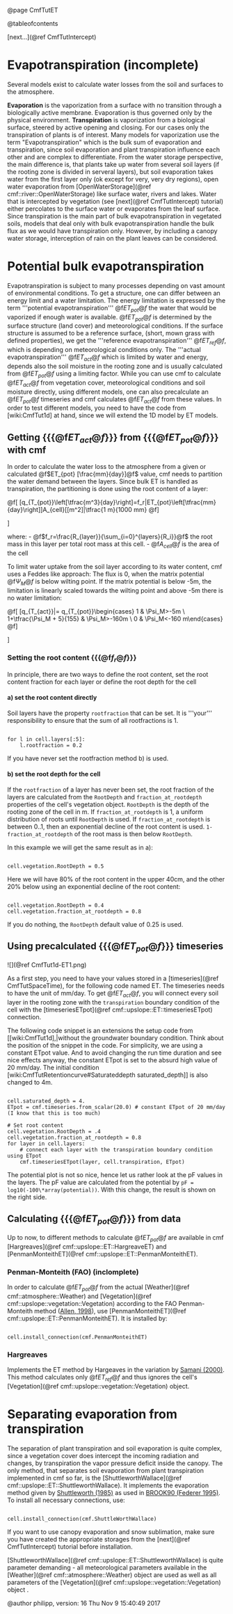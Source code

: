 @page CmfTutET

@tableofcontents

 
[next...](@ref CmfTutIntercept)

# Evapotranspiration (incomplete)

Several models exist to calculate water losses from the soil and
surfaces to the atmosphere.

**Evaporation** is the vaporization from a surface with no transition
through a biologically active membrane. Evaporation is thus governed
only by the physical environment. **Transpiration** is vaporization from
a biological surface, steered by active opening and closing. For our
cases only the transpiration of plants is of interest. Many models for
vaporization use the term "Evapotranspiration" which is the bulk sum of
evaporation and transpiration, since soil evaporation and plant
transpiration influence each other and are complex to differentiate.
From the water storage perspective, the main difference is, that plants
take up water from several soil layers (if the rooting zone is divided
in serveral layers), but soil evaporation takes water from the first
layer only (ok except for very, very dry regions), open water
evaporation from [OpenWaterStorage](@ref cmf::river::OpenWaterStorage)
like surface water, rivers and lakes. Water that is intercepted by
vegetation (see [next](@ref CmfTutIntercept) tutorial) either percolates
to the surface water or evaporates from the leaf surface. Since
transpiration is the main part of bulk evapotranspiration in vegetated
soils, models that deal only with bulk evapotranspiration handle the
bulk flux as we would have transpiration only. However, by including a
canopy water storage, interception of rain on the plant leaves can be
considered.

# Potential bulk evapotranspiration

Evapotranspiration is subject to many processes depending on vast amount
of environmental conditions. To get a structure, one can differ between
an energy limit and a water limitation. The energy limitation is
expressed by the term '''potential evapotranspiration'''
@f$ET_{pot}@f$ the water that would be vaporized if enough water is
available. @f$ET_{pot}@f$ is determined by the surface structure (land
cover) and meteorological conditions. If the surface structure is
assumed to be a reference surface, (short, mown grass with defined
properties), we get the '''reference evapotranspiration'''
@f$ET_{ref}@f$, which is depending on meteorological conditions only.
The '''actual evapotranspiration''' @f$ET_{act}@f$ which is limited by
water and energy, depends also the soil moisture in the rooting zone and
is usually calculated from @f$ET_{pot}@f$ using a limiting factor.
While you can use cmf to calculate @f$ET_{act}@f$ from vegetation
cover, meteorological conditions and soil moisture directly, using
different models, one can also precalculate an @f$ET_{pot}@f$
timeseries and cmf calculates @f$ET_{act}@f$ from these values. In
order to test different models, you need to have the code from
\[wiki:CmfTut1d\] at hand, since we will extend the 1D model by ET
models.

## Getting {{{@f$ET_{act}@f$}}} from {{{@f$ET_{pot}@f$}}} with cmf

In order to calculate the water loss to the atmosphere from a given or
calculated @f$ET_{pot} [\frac{mm}{day}]@f$ value, cmf needs to
partition the water demand between the layers. Since bulk ET is handled
as transpiration, the partitioning is done using the root content of a
layer:


@f[
[q_{T_{pot}}\left[\tfrac{m^3}{day}\right]=f_r|ET_{pot}\left[\tfrac{mm}{day}\right]]A_{cell}[[m^2]|\tfrac{1 m}{1000 mm}
@f]

\]

where: - @f$f_r=\frac{R_{layer}}{\sum_{i=0}^{layers}{R_i}}@f$ the root
mass in this layer per total root mass at this cell. - @f$A_{cell}@f$
is the area of the cell

To limit water uptake from the soil layer according to its water
content, cmf uses a Feddes like approach: The flux is 0, when the matrix
potential @f$\Psi_M@f$ is below wilting point. If the matrix potential
is below -5m, the limitation is linearly scaled towards the wilting
point and above -5m there is no water limitation:


@f[
[q_{T_{act}}|= q_{T_{pot}}\begin{cases} 1 & \Psi_M>-5m \\ 1+\tfrac{\Psi_M + 5}{155} & \Psi_M>-160m \\ 0 & \Psi_M<-160 m\end{cases}
@f]

\]

### Setting the root content {{{@f$f_r@f$}}}

In principle, there are two ways to define the root content, set the
root content fraction for each layer or define the root depth for the
cell

#### a) set the root content directly

Soil layers have the property `rootfraction` that can be set. It is
'''your''' responsibility to ensure that the sum of all rootfractions is
1.

~~~~~~~~~~~~~{.py}

for l in cell.layers[:5]:
    l.rootfraction = 0.2
~~~~~~~~~~~~~

If you have never set the rootfraction method b) is used.

#### b) set the root depth for the cell

If the `rootfraction` of a layer has never been set, the root fraction
of the layers are calculated from the `RootDepth` and
`fraction_at_rootdepth` properties of the cell's vegetation object.
`RootDepth` is the depth of the rooting zone of the cell in m. If
`fraction_at_rootdepth` is 1, a uniform distribution of roots until
`RootDepth` is used. If `fraction_at_rootdepth` is between 0..1,
then an exponential decline of the root content is used.
`1-fraction_at_rootdepth` of the root mass is then below
`RootDepth`.

In this example we will get the same result as in a):

~~~~~~~~~~~~~{.py}

cell.vegetation.RootDepth = 0.5
~~~~~~~~~~~~~

Here we will have 80% of the root content in the upper 40cm, and the
other 20% below using an exponential decline of the root content:

~~~~~~~~~~~~~{.py}

cell.vegetation.RootDepth = 0.4
cell.vegetation.fraction_at_rootdepth = 0.8
~~~~~~~~~~~~~

If you do nothing, the `RootDepth` default value of 0.25 is used.

## Using precalculated {{{@f$ET_{pot}@f$}}} timeseries

![](@ref CmfTut1d-ET1.png)

As a first step, you need to have your values stored in a
[timeseries](@ref CmfTutSpaceTime), for the following code named ET. The
timeseries needs to have the unit of mm/day. To get @f$ET_{act}@f$,
you will connect every soil layer in the rooting zone with the
`transpiration` boundary condition of the cell with the
[timeseriesETpot](@ref cmf::upslope::ET::timeseriesETpot) connection.

The following code snippet is an extensions the setup code from
\[\[wiki:CmfTut1d\],|without the groundwater boundary condition. Think
about the position of the snippet in the code. For simplicity, we are
using a constant ETpot value. And to avoid changing the run time
duration and see nice effects anyway, the constant ETpot is set to the
absurd high value of 20 mm/day. The initial condition
\[wiki:CmfTutRetentioncurve\#Saturateddepth saturated_depth\]\] is also
changed to 4m.

~~~~~~~~~~~~~{.py}

cell.saturated_depth = 4.
ETpot = cmf.timeseries.from_scalar(20.0) # constant ETpot of 20 mm/day (I know that this is too much)

# Set root content
cell.vegetation.RootDepth = .4
cell.vegetation.fraction_at_rootdepth = 0.8
for layer in cell.layers:
    # connect each layer with the transpiration boundary condition using ETpot
    cmf.timeseriesETpot(layer, cell.transpiration, ETpot)
~~~~~~~~~~~~~

The potential plot is not so nice, hence let us rather look at the pF
values in the layers. The pF value are calculated from the potential by
`pF = log10(-100\*array(potential))`. With this change, the result is
shown on the right side.

## Calculating {{{@f$ET_{pot}@f$}}} from data

Up to now, to different methods to calculate @f$ET_{pot}@f$ are
available in cmf [Hargreaves](@ref cmf::upslope::ET::HargreaveET) and
[PenmanMonteithET](@ref cmf::upslope::ET::PenmanMonteithET).

### Penman-Monteith (FAO) (inclomplete)

In order to calculate @f$ET_{pot}@f$ from the actual
[Weather](@ref cmf::atmosphere::Weather) and
[Vegetation](@ref cmf::upslope::vegetation::Vegetation)
according to the FAO Penman-Monteith method
([Allen, 1998](http://www.fao.org/docrep/x0490e/x0490e00.htm#Contents)),
use [PenmanMonteithET](@ref cmf::upslope::ET::PenmanMonteithET). It is
installed by:

~~~~~~~~~~~~~{.py}

cell.install_connection(cmf.PenmanMonteithET)
~~~~~~~~~~~~~

### Hargreaves

Implements the ET method by Hargeaves in the variation by [Samani
(2000)](http://www.zohrabsamani.com/research_material/files/Hargreaves-samani.pdf).
This method calculates only @f$ET_{ref}@f$ and thus ignores the cell's
[Vegetation](@ref cmf::upslope::vegetation::Vegetation) object.

# Separating evaporation from transpiration

The separation of plant transpiration and soil evaporation is quite
complex, since a vegetation cover does intercept the incoming radiation
and changes, by transpiration the vapor pressure deficit inside the
canopy. The only method, that separates soil evaporation from plant
transpiration implemented in cmf so far, is the
[ShuttleworthWallace](@ref cmf::upslope::ET::ShuttleworthWallace). It
implements the evaporation method given by [Shuttleworth
(1985)](http://tlaxiaco.sdsu.edu/shuttleworthwallace.pdf) as used in
[BROOK90 (Federer 1995)](http://www.ecoshift.net/brook/brook90.htm). To
install all necessary connections, use:

~~~~~~~~~~~~~{.py}

cell.install_connection(cmf.ShuttleWorthWallace)
~~~~~~~~~~~~~

If you want to use canopy evaporation and snow sublimation, make sure
you have created the appropriate storages from the
[next](@ref CmfTutIntercept) tutorial before installation.

[ShuttleworthWallace](@ref cmf::upslope::ET::ShuttleworthWallace) is
quite parameter demanding - all meteorological parameters available in
the [Weather](@ref cmf::atmosphere::Weather) object are used as
well as all parameters of the
[Vegetation](@ref cmf::upslope::vegetation::Vegetation) object .

@author philipp, version: 16 Thu Nov 9 15:40:49 2017
